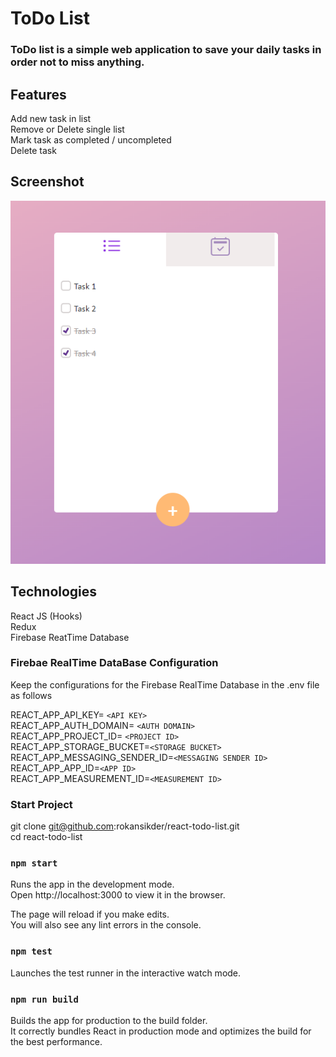 # ToDo List <br/>
### ToDo list is a simple web application to save your daily tasks in order not to miss anything.  <br/>

## Features <br/>
Add new task in list  <br/>
Remove or Delete single list  <br/>
Mark task as completed / uncompleted  <br/>
Delete task  <br/>

## Screenshot

![Screenshot of Todo List](public/Screenshot.png)

## Technologies  <br/>
React JS (Hooks)  <br/>
Redux  <br/>
Firebase ReatTime Database  <br/>

### Firebae RealTime DataBase Configuration 
Keep the configurations for the Firebase RealTime Database in the .env file as follows

REACT_APP_API_KEY= `<API KEY>` <br />
REACT_APP_AUTH_DOMAIN= `<AUTH DOMAIN>` <br />
REACT_APP_PROJECT_ID= `<PROJECT ID>` <br />
REACT_APP_STORAGE_BUCKET=`<STORAGE BUCKET>` <br />
REACT_APP_MESSAGING_SENDER_ID=`<MESSAGING SENDER ID>` <br />
REACT_APP_APP_ID=`<APP ID>` <br />
REACT_APP_MEASUREMENT_ID=`<MEASUREMENT ID>` <br />


### Start Project  <br/>
git clone git@github.com:rokansikder/react-todo-list.git  <br/>
cd react-todo-list  <br/>

### `npm start`  <br/>
Runs the app in the development mode.  <br/>
Open http://localhost:3000 to view it in the browser.  <br/>

The page will reload if you make edits.  <br/>
You will also see any lint errors in the console.  <br/>

### `npm test`  <br/>
Launches the test runner in the interactive watch mode.  <br/>

### `npm run build`  <br/>
Builds the app for production to the build folder.  <br/>
It correctly bundles React in production mode and optimizes the build for the best performance.  <br/>
